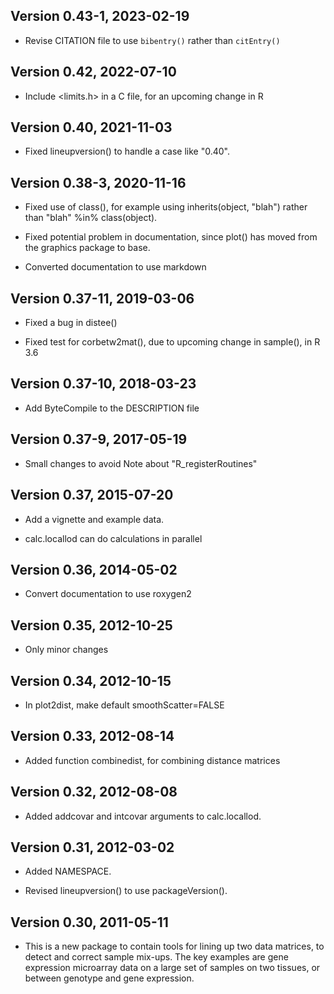## Version 0.43-1, 2023-02-19

- Revise CITATION file to use `bibentry()` rather than `citEntry()`


## Version 0.42, 2022-07-10

- Include <limits.h> in a C file, for an upcoming change in R


## Version 0.40, 2021-11-03

- Fixed lineupversion() to handle a case like "0.40".


## Version 0.38-3, 2020-11-16

- Fixed use of class(), for example using inherits(object, "blah")
  rather than "blah" %in% class(object).

- Fixed potential problem in documentation, since plot() has moved
  from the graphics package to base.

- Converted documentation to use markdown


## Version 0.37-11, 2019-03-06

- Fixed a bug in distee()

- Fixed test for corbetw2mat(), due to upcoming change in
  sample(), in R 3.6


## Version 0.37-10, 2018-03-23

- Add ByteCompile to the DESCRIPTION file


## Version 0.37-9, 2017-05-19

- Small changes to avoid Note about "R_registerRoutines"


## Version 0.37, 2015-07-20

- Add a vignette and example data.

- calc.locallod can do calculations in parallel


## Version 0.36, 2014-05-02

- Convert documentation to use roxygen2


## Version 0.35, 2012-10-25

- Only minor changes


## Version 0.34, 2012-10-15

- In plot2dist, make default smoothScatter=FALSE


## Version 0.33, 2012-08-14

- Added function combinedist, for combining distance matrices


## Version 0.32, 2012-08-08

- Added addcovar and intcovar arguments to calc.locallod.


## Version 0.31, 2012-03-02

- Added NAMESPACE.

- Revised lineupversion() to use packageVersion().


## Version 0.30, 2011-05-11

- This is a new package to contain tools for lining up two data
  matrices, to detect and correct sample mix-ups.  The key examples
  are gene expression microarray data on a large set of samples on
  two tissues, or between genotype and gene expression.
